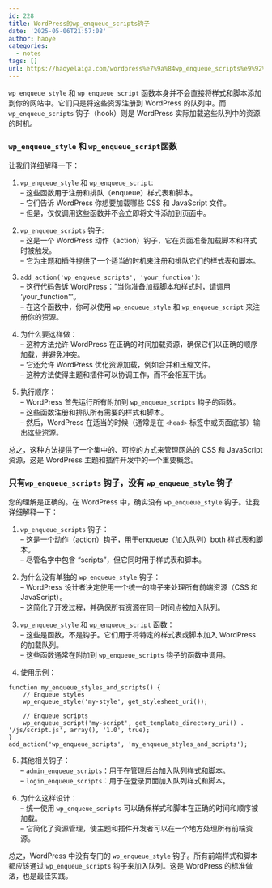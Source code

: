 ```yaml
---
id: 228
title: WordPress的wp_enqueue_scripts钩子
date: '2025-05-06T21:57:08'
author: haoye
categories:
  - notes
tags: []
url: https://haoyelaiga.com/wordpress%e7%9a%84wp_enqueue_scripts%e9%92%a9%e5%ad%90/
---
```


`wp_enqueue_style` 和 `wp_enqueue_script` 函数本身并不会直接将样式和脚本添加到你的网站中。它们只是将这些资源注册到 WordPress 的队列中。而 `wp_enqueue_scripts` 钩子（hook）则是 WordPress 实际加载这些队列中的资源的时机。

### `wp_enqueue_style` 和 `wp_enqueue_script`函数

让我们详细解释一下：

1. `wp_enqueue_style` 和 `wp_enqueue_script`:\
   – 这些函数用于注册和排队（enqueue）样式表和脚本。\
   – 它们告诉 WordPress 你想要加载哪些 CSS 和 JavaScript 文件。\
   – 但是，仅仅调用这些函数并不会立即将文件添加到页面中。

2. `wp_enqueue_scripts` 钩子:\
   – 这是一个 WordPress 动作（action）钩子，它在页面准备加载脚本和样式时被触发。\
   – 它为主题和插件提供了一个适当的时机来注册和排队它们的样式表和脚本。

3. `add_action('wp_enqueue_scripts', 'your_function')`:\
   – 这行代码告诉 WordPress：”当你准备加载脚本和样式时，请调用 ‘your\_function'”。\
   – 在这个函数中，你可以使用 `wp_enqueue_style` 和 `wp_enqueue_script` 来注册你的资源。

4. 为什么要这样做：\
   – 这种方法允许 WordPress 在正确的时间加载资源，确保它们以正确的顺序加载，并避免冲突。\
   – 它还允许 WordPress 优化资源加载，例如合并和压缩文件。\
   – 这种方法使得主题和插件可以协调工作，而不会相互干扰。

5. 执行顺序：\
   – WordPress 首先运行所有附加到 `wp_enqueue_scripts` 钩子的函数。\
   – 这些函数注册和排队所有需要的样式和脚本。\
   – 然后，WordPress 在适当的时候（通常是在 `<head>` 标签中或页面底部）输出这些资源。

总之，这种方法提供了一个集中的、可控的方式来管理网站的 CSS 和 JavaScript 资源，这是 WordPress 主题和插件开发中的一个重要概念。

### 只有`wp_enqueue_scripts` 钩子，没有 `wp_enqueue_style` 钩子

您的理解是正确的。在 WordPress 中，确实没有 `wp_enqueue_style` 钩子。让我详细解释一下：

1. `wp_enqueue_scripts` 钩子：\
   – 这是一个动作（action）钩子，用于enqueue（加入队列）both 样式表和脚本。\
   – 尽管名字中包含 “scripts”，但它同时用于样式表和脚本。

2. 为什么没有单独的 `wp_enqueue_style` 钩子：\
   – WordPress 设计者决定使用一个统一的钩子来处理所有前端资源（CSS 和 JavaScript）。\
   – 这简化了开发过程，并确保所有资源在同一时间点被加入队列。

3. `wp_enqueue_style` 和 `wp_enqueue_script` 函数：\
   – 这些是函数，不是钩子。它们用于将特定的样式表或脚本加入 WordPress 的加载队列。\
   – 这些函数通常在附加到 `wp_enqueue_scripts` 钩子的函数中调用。

4. 使用示例：

```
function my_enqueue_styles_and_scripts() {
    // Enqueue styles
    wp_enqueue_style('my-style', get_stylesheet_uri());

    // Enqueue scripts
    wp_enqueue_script('my-script', get_template_directory_uri() . '/js/script.js', array(), '1.0', true);
}
add_action('wp_enqueue_scripts', 'my_enqueue_styles_and_scripts');
```

5. 其他相关钩子：\
   – `admin_enqueue_scripts`：用于在管理后台加入队列样式和脚本。\
   – `login_enqueue_scripts`：用于在登录页面加入队列样式和脚本。

6. 为什么这样设计：\
   – 统一使用 `wp_enqueue_scripts` 可以确保样式和脚本在正确的时间和顺序被加载。\
   – 它简化了资源管理，使主题和插件开发者可以在一个地方处理所有前端资源。

总之，WordPress 中没有专门的 `wp_enqueue_style` 钩子。所有前端样式和脚本都应该通过 `wp_enqueue_scripts` 钩子来加入队列。这是 WordPress 的标准做法，也是最佳实践。
